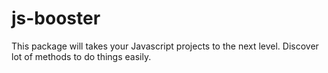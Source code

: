 # js-booster
This package will takes your Javascript projects to the next level. Discover lot of  methods to do things easily.
